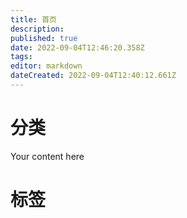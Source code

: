```yaml
---
title: 首页
description: 
published: true
date: 2022-09-04T12:46:20.358Z
tags: 
editor: markdown
dateCreated: 2022-09-04T12:40:12.661Z
---
```


# 分类
Your content here

# 标签